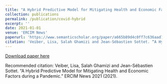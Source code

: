 ```yaml
---
title: "A Hybrid Predictive Model for Mitigating Health and Economic Factors during a Pandemic"
collection: publications
permalink: /publication/covid-hybrid
excerpt: ''
date: 2021-01-01
venue: 'ERCIM News'
paperurl: 'https://www.semanticscholar.org/paper/a665b89d4c0ff7c636aad7060a2b39b2fc560693'
citation: 'Veiber, Lisa, Salah Ghamizi and Jean-Sébastien Sottet. “A Hybrid Predictive Model for Mitigating Health and Economic Factors during a Pandemic.” ERCIM News 2021 (2021).'
---
```

[Download paper here](https://www.semanticscholar.org/paper/a665b89d4c0ff7c636aad7060a2b39b2fc560693)

Recommended citation: Veiber, Lisa, Salah Ghamizi and Jean-Sébastien Sottet. “A Hybrid Predictive Model for Mitigating Health and Economic Factors during a Pandemic.” ERCIM News 2021 (2021).
